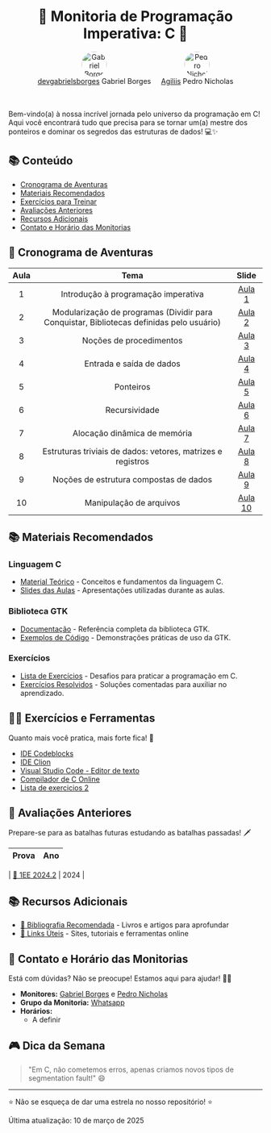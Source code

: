 <div align="center">
 <h1>🚀 Monitoria de Programação Imperativa: C 🚀</h1>
</div>

<div align="center" style="display: flex; justify-content: center; gap: 20px;">
  <div style="text-align: center;">
    <a href="https://github.com/devgabrielsborges">
      <img src="https://github.com/devgabrielsborges.png" width="50" height="50" style="border-radius: 50%;" alt="Gabriel Borges">
    </a>
    <br>
    <a href="https://github.com/devgabrielsborges">devgabrielsborges</a> Gabriel Borges
  </div>
  <div style="text-align: center;">
    <a href="https://github.com/Agiliis">
      <img src="https://github.com/Agiliis.png" width="50" height="50" style="border-radius: 50%;" alt="Pedro Nicholas">
    </a>
    <br>
    <a href="https://github.com/Agiliis">Agiliis</a> Pedro Nicholas
  </div>
</div>

<br><br>
Bem-vindo(a) à nossa incrível jornada pelo universo da programação em C! 
Aqui você encontrará tudo que precisa para se tornar um(a) mestre dos ponteiros e dominar os segredos das estruturas de dados! 💻✨

## 📚 Conteúdo
 * [Cronograma de Aventuras](#-cronograma-de-aventuras)
 * [Materiais Recomendados](#-materiais-recomendados)
 * [Exercícios para Treinar](#️-exercícios-para-treinar)
 * [Avaliações Anteriores](#-avaliações-anteriores)
 * [Recursos Adicionais](#-recursos-adicionais)
 * [Contato e Horário das Monitorias](#-contato-e-horário-das-monitorias)

## 📆 Cronograma de Aventuras

| Aula | Tema | Slide |
|:------:|:----:|:-----:|
| 1 | Introdução à programação imperativa | [Aula 1](C/material/Apresentação%20Introdução%20à%20Programação%20Imperativa.pdf) |
| 2 | Modularização de programas (Dividir para Conquistar, Bibliotecas definidas pelo usuário) | [Aula 2](C/material/Introdução%20à%20Linguagem%20de%20Programação%20C.pdf) |
| 3 | Noções de procedimentos | [Aula 3](C/material/Conceitos%20Fundamentais%20de%20Programação%20Imperativa.pdf) |
| 4 | Entrada e saída de dados | [Aula 4](C/material/Conceitos%20Fundamentais%20(parte%202).pdf) |
| 5 | Ponteiros | [Aula 5](C/material/Tipos%20de%20Dados%20Especiais%20em%20C.pdf) |
| 6 | Recursividade | [Aula 6](C/material/Estruturas%20Condicionais%20e%20de%20Repetição.pdf) |
| 7 | Alocação dinâmica de memória | [Aula 7](C/material/Pré-processamento.pdf) |
| 8 | Estruturas triviais de dados: vetores, matrizes e registros | [Aula 8](C/material/Tipos%20Avançados%20de%20Dados.pdf) |
| 9 | Noções de estrutura compostas de dados | [Aula 9](C/material/Manipulação%20de%20Endereços%20(Ponteiros).pdf) |
| 10 | Manipulação de arquivos | [Aula 10](C/material/Arquivos.pdf) |

## 📚 Materiais Recomendados

### Linguagem C

*   [Material Teórico](C/material/) - Conceitos e fundamentos da linguagem C.
*   [Slides das Aulas](C/slides/) - Apresentações utilizadas durante as aulas.

### Biblioteca GTK

*   [Documentação](GTK/material) - Referência completa da biblioteca GTK.
*   [Exemplos de Código](GTK/exemplos/) - Demonstrações práticas de uso da GTK.

### Exercícios

*   [Lista de Exercícios](C/exercicios/) - Desafios para praticar a programação em C.
*   [Exercícios Resolvidos](C/exercicios/resolvidos/) - Soluções comentadas para auxiliar no aprendizado.

## 🏋️‍♀️ Exercícios e Ferramentas

Quanto mais você pratica, mais forte fica! 💪

- [IDE Codeblocks](https://www.codeblocks.org/)
- [IDE Clion](https://www.jetbrains.com/pt-br/clion/)
- [Visual Studio Code - Editor de texto](https://code.visualstudio.com/)
- [Compilador de C Online](https://www.onlinegdb.com/online_c_compiler)
- [Lista de exercicios 2](C/exercicios/ListaDeExercicios#2.pdf)

## 📝 Avaliações Anteriores

Prepare-se para as batalhas futuras estudando as batalhas passadas! 🗡️

| Prova | Ano |
|:-----:|:---:|

| [🧪 1EE 2024.2](C/provas/1EE_ProgramacaoImperativa_2024.2_gabarito.pdf) | 2024 |

## 📚 Recursos Adicionais

* [📖 Bibliografia Recomendada](resources/bibliography.md) - Livros e artigos para aprofundar
* [🔗 Links Úteis](resources/useful_links.md) - Sites, tutoriais e ferramentas online

## 💬 Contato e Horário das Monitorias

Está com dúvidas? Não se preocupe! Estamos aqui para ajudar! 🦸‍♂️

* **Monitores:** [Gabriel Borges](https://github.com/devgabrielsborges) e [Pedro Nicholas](https://github.com/Agiliis)
* **Grupo da Monitoria:** [Whatsapp](https://web.whatsapp.com/)
* **Horários:**
  * A definir

## 🎮 Dica da Semana

> "Em C, não cometemos erros, apenas criamos novos tipos de segmentation fault!" 😄

---

⭐ Não se esqueça de dar uma estrela no nosso repositório! ⭐

Última atualização: 10 de março de 2025
